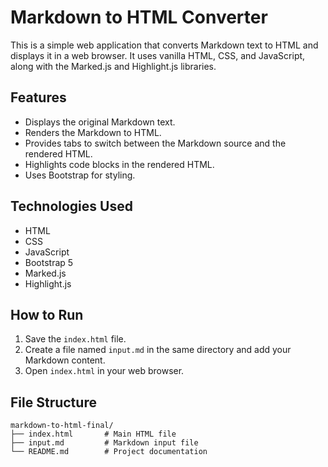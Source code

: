 # Markdown to HTML Converter

This is a simple web application that converts Markdown text to HTML and displays it in a web browser. It uses vanilla HTML, CSS, and JavaScript, along with the Marked.js and Highlight.js libraries.

## Features

*   Displays the original Markdown text.
*   Renders the Markdown to HTML.
*   Provides tabs to switch between the Markdown source and the rendered HTML.
*   Highlights code blocks in the rendered HTML.
*   Uses Bootstrap for styling.

## Technologies Used

*   HTML
*   CSS
*   JavaScript
*   Bootstrap 5
*   Marked.js
*   Highlight.js

## How to Run

1.  Save the `index.html` file.
2.  Create a file named `input.md` in the same directory and add your Markdown content.
3.  Open `index.html` in your web browser.

## File Structure

```
markdown-to-html-final/
├── index.html       # Main HTML file
├── input.md         # Markdown input file
└── README.md        # Project documentation
```